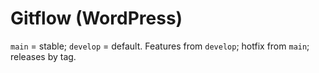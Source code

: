 # Gitflow (WordPress)

`main` = stable; `develop` = default. Features from `develop`; hotfix from `main`; releases by tag.
